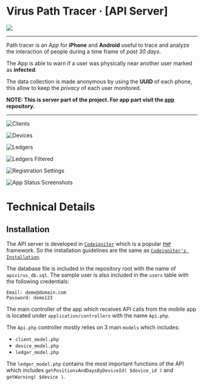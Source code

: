 Virus Path Tracer &middot; [API Server]
===========================================================================

[![](https://d1aettbyeyfilo.cloudfront.net/migastone/3216354_1548953319823Logo_Migastone_blue400px.png)](https://www.migastone.com/)

-------------------------------------------------------------------------------
Path tracer is an *App* for **iPhone** and **Android** useful to trace and analyze the interaction of people during a time frame of *past 30 days*.

The App is able to warn if a user was physically near another user marked as **infected**.

The data collection is made anonymous by using the **UUID** of each phone, this allow to keep the *privacy* of each user monitored.

**NOTE: This is server part of the project. For app part visit the [app](https://github.com/migastone/pathtracer-app "app") repository.**

----------------------------------------------------------------------------
![Clients](https://github.com/migastone/pathtracer-server/raw/master/docs_images/clients.png)

![Devices](https://github.com/migastone/pathtracer-server/raw/master/docs_images/devices.png)

![Ledgers](https://github.com/migastone/pathtracer-server/raw/master/docs_images/ledgers.png)

![Ledgers Filtered](https://github.com/migastone/pathtracer-server/raw/master/docs_images/ledgers_filtered.png)

![Registration Settings](https://github.com/migastone/pathtracer-server/raw/master/docs_images/registration_settings.png)

![App Status Screenshots](https://github.com/migastone/pathtracer-server/raw/master/docs_images/app_statuses.png)

Technical Details
===========================================================================

## Installation

The API server is developed in [`Codeigniter`](https://codeigniter.com/ "`Codeigniter`") which is a popular [`PHP`](https://www.php.net/ "`PHP`") framework. So the installation guidelines are the same as [`Codeigniter's Installation`](https://codeigniter.com/user_guide/installation/index.html "`Codeigniter's Installation`").

The database file is included in the repository root with the name of `apivirus_db.sql`. The sample user is also included in the `users` table with the following credentials:

```text
Email: demo@domain.com
Password: demo123
```
The main controller of the app which receives API calls from the mobile app is located under `application/controllers` with the name `Api.php`.


The `Api.php` controller mostly relies on 3 main `models` which includes:

+ `client_model.php`
+ `device_model.php`
+ `ledger_model.php`

The `ledger_model.php` contains the most important functions of the API which includes `getPositionsAndDaysByDeviceId( $device_id )` and `getWarning( $device )`.
